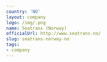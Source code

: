 ```yaml
---
country: 'NO'
layout: company
logo: /img/.png
name: Seatrans (Norway)
officialUrl: http://www.seatrans.no/
slug: seatrans-norway-no
tags:
- company
---
```

